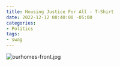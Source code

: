 ```yaml
---
title: Housing Justice For All - T-Shirt
date: 2022-12-12 00:40:00 -05:00
categories:
- Politics
tags:
- swag
---
```


![ourhomes-front.jpg](/uploads/ourhomes-front.jpg)